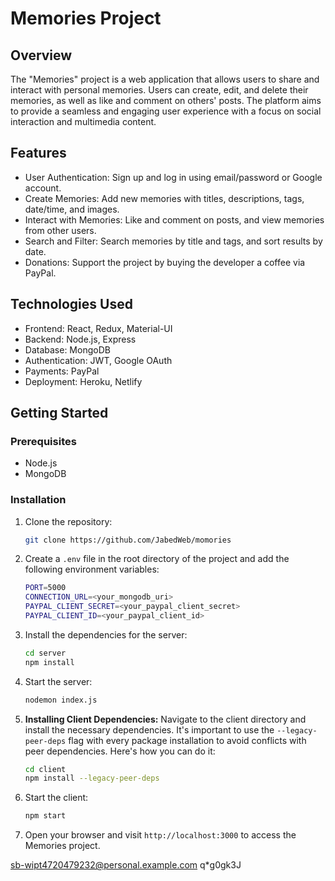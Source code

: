 # Memories Project

## Overview
The "Memories" project is a web application that allows users to share and interact with personal memories. Users can create, edit, and delete their memories, as well as like and comment on others' posts. The platform aims to provide a seamless and engaging user experience with a focus on social interaction and multimedia content.

## Features
- User Authentication: Sign up and log in using email/password or Google account.
- Create Memories: Add new memories with titles, descriptions, tags, date/time, and images.
- Interact with Memories: Like and comment on posts, and view memories from other users.
- Search and Filter: Search memories by title and tags, and sort results by date.
- Donations: Support the project by buying the developer a coffee via PayPal.

## Technologies Used
- Frontend: React, Redux, Material-UI
- Backend: Node.js, Express
- Database: MongoDB
- Authentication: JWT, Google OAuth
- Payments: PayPal
- Deployment: Heroku, Netlify

## Getting Started
### Prerequisites
- Node.js
- MongoDB

### Installation
1. Clone the repository:
    ```sh
    git clone https://github.com/JabedWeb/momories
    ```

2. Create a `.env` file in the root directory of the project and add the following environment variables:
    ```sh
    PORT=5000
    CONNECTION_URL=<your_mongodb_uri>
    PAYPAL_CLIENT_SECRET=<your_paypal_client_secret>
    PAYPAL_CLIENT_ID=<your_paypal_client_id>
    ```

3. Install the dependencies for the server:
    ```sh
    cd server
    npm install
    ```

4. Start the server:
    ```sh
    nodemon index.js
    ```

5. **Installing Client Dependencies:**
   Navigate to the client directory and install the necessary dependencies. It's important to use the `--legacy-peer-deps` flag with every package installation to avoid conflicts with peer dependencies. Here's how you can do it:

   ```sh
   cd client
   npm install --legacy-peer-deps
   ```

6. Start the client:
    ```sh
    npm start
    ```

7. Open your browser and visit `http://localhost:3000` to access the Memories project.



sb-wipt4720479232@personal.example.com
q*g0gk3J